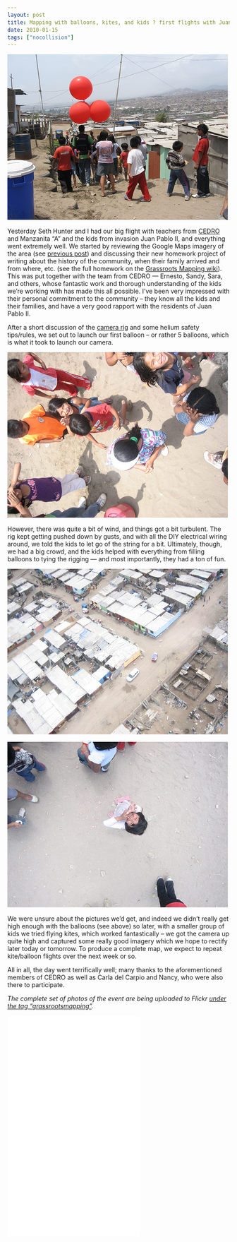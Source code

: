 ```yaml
---
layout: post
title: Mapping with balloons, kites, and kids ? first flights with Juan Pablo II in Lima
date: 2010-01-15
tags: ["nocollision"]
---
```


[![](4276355839_543e61d41c.jpg)](http://www.flickr.com/photos/jeffreywarren/4276355839/)

Yesterday Seth Hunter and I had our big flight with teachers from [CEDRO](http://www.cedro.org.pe/) and Manzanita &#8220;A&#8221; and the kids from invasion Juan Pablo II, and everything went extremely well. We started by reviewing the Google Maps imagery of the area (see [previous post](http://grassrootsmapping.org/2010/01/juan-pablo-ii-on-google-maps/)) and discussing their new homework project of writing about the history of the community, when their family arrived and from where, etc. (see the full homework on the [Grassroots Mapping wiki](http://wiki.grassrootsmapping.org/wiki/show/TareaDeHistoria)). This was put together with the team from CEDRO &#8212; Ernesto, Sandy, Sara, and others, whose fantastic work and thorough understanding of the kids we&#8217;re working with has made this all possible. I&#8217;ve been very impressed with their personal commitment to the community &#8211; they know all the kids and their families, and have a very good rapport with the residents of Juan Pablo II.

After a short discussion of the [camera rig](http://wiki.grassrootsmapping.org/wiki/show/BalloonAerialPhotography) and some helium safety tips/rules, we set out to launch our first balloon &#8211; or rather 5 balloons, which is what it took to launch our camera. 

[![](4276485063_632fb4132e.jpg)](http://www.flickr.com/photos/jeffreywarren/4276485063/)

However, there was quite a bit of wind, and things got a bit turbulent. The rig kept getting pushed down by gusts, and with all the DIY electrical wiring around, we told the kids to let go of the string for a bit. Ultimately, though, we had a big crowd, and the kids helped with everything from filling balloons to tying the rigging &#8212; and most importantly, they had a ton of fun. 

[![](4277276636_4af62e6c7e.jpg)](http://www.flickr.com/photos/jeffreywarren/4277276636/)

[![](4277074664_2c8c7e1219.jpg)](http://www.flickr.com/photos/jeffreywarren/4277074664/)

We were unsure about the pictures we&#8217;d get, and indeed we didn&#8217;t really get high enough with the balloons (see above) so later, with a smaller group of kids we tried flying kites, which worked fantastically &#8211; we got the camera up quite high and captured some really good imagery which we hope to rectify later today or tomorrow. To produce a complete map, we expect to repeat kite/balloon flights over the next week or so.

All in all, the day went terrifically well; many thanks to the aforementioned members of CEDRO as well as Carla del Carpio and Nancy, who were also there to participate. 

_The complete set of photos of the event are being uploaded to Flickr [under the tag &#8220;grassrootsmapping&#8221;](http://flickr.com/photos/tags/grassrootsmapping/)._

<iframe align="center" src="index.gne?tags=grassrootsmapping" frameBorder="0" "width=500" height="500" scrolling="no"></iframe>